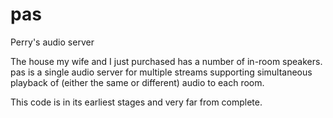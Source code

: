 # pas
Perry's audio server

The house my wife and I just purchased has a number of in-room speakers. pas is a single audio server for multiple
streams supporting simultaneous playback of (either the same or different) audio to each room.

This code is in its earliest stages and very far from complete.
